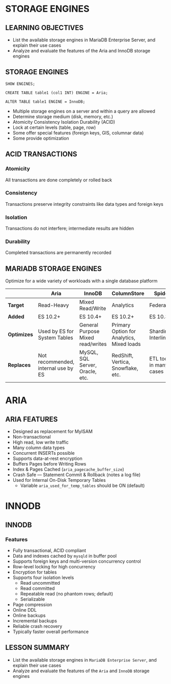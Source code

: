 # STORAGE ENGINES

## LEARNING OBJECTIVES

- List the available storage engines in MariaDB Enterprise Server, and explain their use cases
- Analyze and evaluate the features of the Aria and InnoDB storage engines

## STORAGE ENGINES

`SHOW ENGINES;`

`CREATE TABLE table1 (col1 INT) ENGINE = Aria;`

`ALTER TABLE table1 ENGINE = InnoDB;`

- Multiple storage engines on a server and within a query are allowed
- Determine storage medium (disk, memory, etc.)
- Atomicity Consistency Isolation Durability (ACID)
- Lock at certain levels (table, page, row)
- Some offer special features (foreign keys, GIS, columnar data)
- Some provide optimization

## ACID TRANSACTIONS

### Atomicity

All transactions are done completely or rolled back

### Consistency

Transactions preserve integrity constraints like data types and foreign keys

### Isolation

Transactions do not interfere; intermediate results are hidden

### Durability

Completed transactions are permanently recorded

## MARIADB STORAGE ENGINES

Optimize for a wide variety of workloads with a single database platform

|                | Aria                   | InnoDB                    | ColumnStore                      | Spider                  | MyRocks                |
|----------------|------------------------|---------------------------|----------------------------------|-------------------------|------------------------|
| **Target**     | Read-Heavy             | Mixed Read/Write          | Analytics                        | Federation              | Write-Heavy            |
| **Added**      | ES 10.2+               | ES 10.4+                  | ES 10.2+                         | ES 10.3+                | ES 10.3+               |
| **Optimizes**  | Used by ES for System Tables | General Purpose Mixed read/writes| Primary Option for Analytics, Mixed loads | Sharding, Interlink     | I/O Reduction, SSD     |
| **Replaces**   | Not recommended, internal use by ES | MySQL, SQL Server, Oracle, etc. | RedShift, Vertica, Snowflake, etc. | ETL tools in many cases | Cassandra, HBase, etc. |

# ARIA

## ARIA FEATURES

- Designed as replacement for MyISAM
- Non-transactional
- High read, low write traffic
- Many column data types
- Concurrent INSERTs possible
- Supports data-at-rest encryption
- Buffers Pages before Writing Rows
- Index & Pages Cached (`aria_pagecache_buffer_size`)
- Crash Safe — Statement Commit & Rollback (notes a log file)
- Used for Internal On-Disk Temporary Tables
  - Variable `aria_used_for_temp_tables` should be ON (default)

# INNODB

## INNODB

### Features
- Fully transactional, ACID compliant
- Data and indexes cached by `mysqld` in buffer pool
- Supports foreign keys and multi-version concurrency control
- Row-level locking for high concurrency
- Encryption for tables
- Supports four isolation levels
  - Read uncommitted
  - Read committed
  - Repeatable read (no phantom rows; default)
  - Serializable
- Page compression
- Online DDL
- Online backups
- Incremental backups
- Reliable crash recovery
- Typically faster overall performance

## LESSON SUMMARY

- List the available storage engines in `MariaDB Enterprise Server`, and explain their use cases
- Analyze and evaluate the features of the `Aria` and `InnoDB` storage engines

